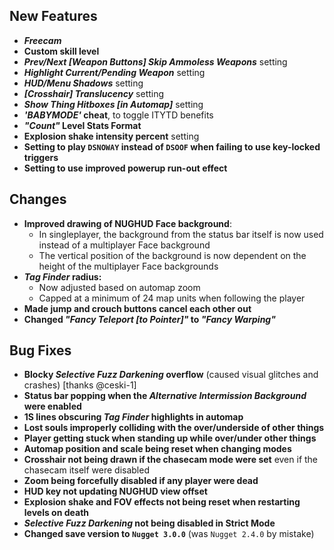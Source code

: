 ## New Features

- **_Freecam_**
- **Custom skill level**
- **_Prev/Next [Weapon Buttons] Skip Ammoless Weapons_** setting
- **_Highlight Current/Pending Weapon_** setting
- **_HUD/Menu Shadows_** setting
- **_[Crosshair] Translucency_** setting
- **_Show Thing Hitboxes [in Automap]_** setting
- **_'BABYMODE'_ cheat**, to toggle ITYTD benefits
- **_"Count"_ Level Stats Format**
- **Explosion shake intensity percent** setting
- **Setting to play `DSNOWAY` instead of `DSOOF` when failing to use key-locked triggers**
- **Setting to use improved powerup run-out effect**

## Changes

- **Improved drawing of NUGHUD Face background**:
  - In singleplayer, the background from the status bar itself is now used
    instead of a multiplayer Face background
  - The vertical position of the background is now dependent on the height
    of the multiplayer Face backgrounds
- **_Tag Finder_ radius:**
  - Now adjusted based on automap zoom
  - Capped at a minimum of 24 map units when following the player
- **Made jump and crouch buttons cancel each other out**
- **Changed _"Fancy Teleport [to Pointer]"_ to _"Fancy Warping"_**

## Bug Fixes

- **Blocky _Selective Fuzz Darkening_ overflow** (caused visual glitches and crashes) [thanks @ceski-1]
- **Status bar popping when the _Alternative Intermission Background_ were enabled**
- **1S lines obscuring _Tag Finder_ highlights in automap**
- **Lost souls improperly colliding with the over/underside of other things**
- **Player getting stuck when standing up while over/under other things**
- **Automap position and scale being reset when changing modes**
- **Crosshair not being drawn if the chasecam mode were set** even if the chasecam itself were disabled
- **Zoom being forcefully disabled if any player were dead**
- **HUD key not updating NUGHUD view offset**
- **Explosion shake and FOV effects not being reset when restarting levels on death**
- **_Selective Fuzz Darkening_ not being disabled in Strict Mode**
- **Changed save version to `Nugget 3.0.0`** (was `Nugget 2.4.0` by mistake)
